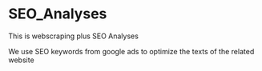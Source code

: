 # SEO_Analyses

This is webscraping plus SEO Analyses

We use SEO keywords from google ads to optimize the texts of the related website
